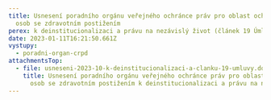 ```yaml
---
title: Usnesení poradního orgánu veřejného ochránce práv pro oblast ochrany práv
  osob se zdravotním postižením
perex: k deinstitucionalizaci a právu na nezávislý život (článek 19 Úmluvy o právech osob se zdravotním postižením)
date: 2023-01-11T16:21:50.661Z
vystupy:
  - poradni-organ-crpd
attachmentsTop:
  - file: usneseni-2023-10-k-deinstitucionalizaci-a-clanku-19-umluvy.docx
    title: Usnesení poradního orgánu veřejného ochránce práv pro oblast ochrany práv
      osob se zdravotním postižením k deinstitucionalizaci a právu na nezávislý život (článek 19 Úmluvy o právech osob se zdravotním postižením)
---
```

